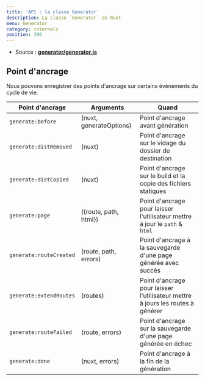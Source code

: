 ```yaml
---
title: 'API : la classe Generator'
description: La classe `Generator` de Nuxt
menu: Generator
category: internals
position: 306
---
```


- Source : **[generator/generator.js](https://github.com/nuxt/nuxt.js/blob/dev/packages/generator/src/generator.js)**

## Point d'ancrage

Nous pouvons enregistrer des points d'ancrage sur certains évènements du cycle de vie.

| Point d'ancrage | Arguments | Quand |
| --- | --- | --- |
| `generate:before` | (nuxt, generateOptions) | Point d'ancrage avant génération |
| `generate:distRemoved` | (nuxt) | Point d'ancrage sur le vidage du dossier de destination |
| `generate:distCopied` | (nuxt) | Point d'ancrage sur le build et la copie des fichiers statiques |
| `generate:page` | ({route, path, html}) | Point d'ancrage pour laisser l'utilisateur mettre à jour le `path` & `html` |
| `generate:routeCreated` | (route, path, errors) | Point d'ancrage à la sauvegarde d'une page générée avec succès |
| `generate:extendRoutes` | (routes) | Point d'ancrage pour laisser l'utilisateur mettre à jours les routes à générer |
| `generate:routeFailed` | (route, errors) | Point d'ancrage sur la sauvegarde d'une page générée en échec |
| `generate:done` | (nuxt, errors) | Point d'ancrage à la fin de la génération |
